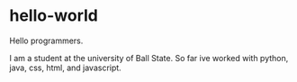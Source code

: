 # hello-world


Hello programmers.

I am a student at the university of Ball State. So far ive worked with python, java, css, html, and javascript.
